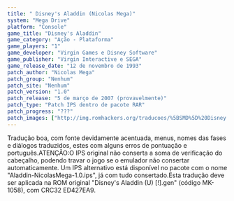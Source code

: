 ```yaml
---
title: " Disney's Aladdin (Nicolas Mega)"
system: "Mega Drive"
platform: "Console"
game_title: "Disney's Aladdin"
game_category: "Ação - Plataforma"
game_players: "1"
game_developer: "Virgin Games e Disney Software"
game_publisher: "Virgin Interactive e SEGA"
game_release_date: "12 de novembro de 1993"
patch_author: "Nicolas Mega"
patch_group: "Nenhum"
patch_site: "Nenhum"
patch_version: "1.0"
patch_release: "5 de março de 2007 (provavelmente)"
patch_type: "Patch IPS dentro de pacote RAR"
patch_progress: "???"
patch_images: ["http://img.romhackers.org/traducoes/%5BSMD%5D%20Disney's%20Aladdin%20-%20Nicolas%20Mega%20-%201.png","http://img.romhackers.org/traducoes/%5BSMD%5D%20Disney's%20Aladdin%20-%20Nicolas%20Mega%20-%202.png","http://img.romhackers.org/traducoes/%5BSMD%5D%20Disney's%20Aladdin%20-%20Nicolas%20Mega%20-%203.png"]
---
```

Tradução boa, com fonte devidamente acentuada, menus, nomes das fases e diálogos traduzidos, estes com alguns erros de pontuação e português.ATENÇÃO:O IPS original não conserta a soma de verificação do cabeçalho, podendo travar o jogo se o emulador não consertar automaticamente. Um IPS alternativo está disponível no pacote com o nome "Aladdin-NicolasMega-1.0.ips", já com tudo consertado.Esta tradução deve ser aplicada na ROM original "Disney's Aladdin (U) [!].gen" (código MK-1058), com CRC32 ED427EA9.